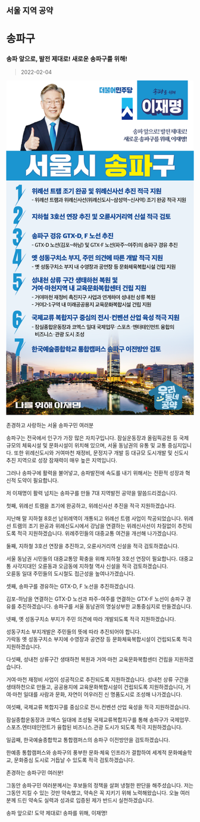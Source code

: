 
## 서울 지역 공약

# 송파구

### 송파 앞으로, 발전 제대로! 새로운 송파구를 위해!
> 2022-02-04

![송파 지역공약](./005_001_018.png)

존경하고 사랑하는 서울 송파구민 여러분

송파구는 전국에서 인구가 가장 많은 자치구입니다. 잠실운동장과 올림픽공원 등 국제 규모의 체육시설 및 문화시설이 위치해 있으며, 서울 동남권의 유통 및 교통 중심지입니다. 또한 위례신도시와 거여마천 재정비, 문정지구 개발 등 대규모 도시개발 및 신도시 추진 지역으로 성장 잠재력이 매우 높은 지역입니다.

그러나 송파구에 활력을 불어넣고, 송파발전에 속도를 내기 위해서는 전환적 성장과 혁신적 도약이 필요합니다. 

저 이재명이 활력 넘치는 송파구를 만들 7대 지역발전 공약을 말씀드리겠습니다.

첫째, 위례선 트램을 조기에 완공하고, 위례신사선 추진을 적극 지원하겠습니다. 

지난해 말 지하철 8호선 남위례역이 개통되고 위례선 트램 사업이 착공되었습니다.
위례선 트램의 조기 완공과 위례신도시에서 강남을 연결하는 위례신사선이 차질없이 추진되도록 적극 지원하겠습니다. 
위례주민들의 대중교통 여건을 개선해 나가겠습니다. 

둘째, 지하철 3호선 연장을 추진하고, 오륜사거리역 신설을 적극 검토하겠습니다.

서울 동남권 시민들의 대중교통망 확충을 위해 지하철 3호선 연장이 필요합니다. 
대중교통 사각지대인 오륜동과 오금동에 지하철 역사 신설을 적극 검토하겠습니다.  
오륜동 일대 주민들의 도시철도 접근성을 높여나가겠습니다. 

셋째, 송파구를 경유하는 GTX-D, F 노선을 추진하겠습니다.

김포-하남을 연결하는 GTX-D 노선과 파주-여주를 연결하는 GTX-F 노선이 송파구 경유를 추진하겠습니다. 
송파구를 서울 동남권의 명실상부한 교통중심지로 만들겠습니다.

넷째, 옛 성동구치소 부지가 주민 의견에 따라 개발되도록 적극 지원하겠습니다.

성동구치소 부지개발은 주민들의 뜻에 따라 추진되어야 합니다.   
가락동 옛 성동구치소 부지에 수영장과 공연장 등 문화체육복합시설이 건립되도록 적극 지원하겠습니다.

다섯째, 성내천 상류구간 생태하천 복원과 거여·마천 교육문화복합센터 건립을 지원하겠습니다.

거여·마천 재정비 사업이 성공적으로 추진되도록 지원하겠습니다. 
성내천 상류 구간을 생태하천으로 만들고, 공공용지에 교육문화복합시설이 건립되도록 지원하겠습니다, 
거여·마천 일대를 사람과 문화, 자연이 어우러진 신 명품도시로 조성해 나가겠습니다.

여섯째, 국제교류 복합지구를 중심으로 전시․컨벤션 산업 육성을 적극 지원하겠습니다. 

잠실종합운동장과 코엑스 일대에 조성될 국제교류복합지구를 통해 송파구가 국제업무․스포츠․엔터테인먼트가 융합된 비즈니스․관광 도시가 되도록 적극 지원하겠습니다.

일곱째, 한국예술종합학교 통합캠퍼스의 송파구 이전방안을 검토하겠습니다. 

한예종 통합캠퍼스와 송파구의 풍부한 문화·체육 인프라가 결합하여 세계적 문화예술학교, 문화중심 도시로 거듭날 수 있도록 적극 검토하겠습니다.

존경하는 송파구민 여러분!

그동안 송파구민 여러분께서는 후보들의 정책을 살펴 냉철한 판단을 해주셨습니다.
저는 그동안 지킬 수 있는 것만 약속했고, 약속은 꼭 지키기 위해 노력해왔습니다.
오늘 여러분께 드린 약속도 실력과 성과로 입증된 제가 반드시 실천하겠습니다.

송파 앞으로! 도약 제대로!
송파를 위해, 이재명!